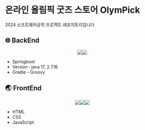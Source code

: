 # 온라인 올림픽 굿즈 스토어 OlymPick
2024 소프트웨어공학 프로젝트 레포지토리입니다

## 🌐 BackEnd
<p align="center">
  <img src="https://skillicons.dev/icons?i=java"><img src="https://skillicons.dev/icons?i=spring">
</p>

 - Springboot
 - Version : java 17, 2.7.16
 - Gradle - Groovy

## 🌏 FrontEnd
<p align="center">
  <img src="https://skillicons.dev/icons?i=html"><img src="https://skillicons.dev/icons?i=css"><img src="https://skillicons.dev/icons?i=js">
</p>

- HTML
- CSS
- JavaScript
